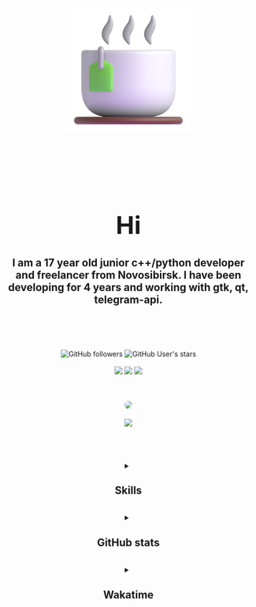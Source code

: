 
<div align="center">
    <br><br><br><br><br><br>
    <img src="https://github.com/bignutty/fluent-emoji/blob/main/animated/1f375.png?raw=true" ></img>
    <br><br><br><br><br><br>
    <h1 align="center" style="text-decoration: none; font-size: 50px;">Hi</h1>
    <h3 align="center" style="text-decoration: none; font-size: 21px;">I am a 17 year old junior c++/python developer and freelancer from Novosibirsk. I have been developing for 4 years and working with gtk, qt, telegram-api.</h3>
    <br><br>
</div>

<div align="center">
    <br><br>
	<img alt="GitHub followers" src="https://img.shields.io/github/followers/Nighty3098?style=for-the-badge&color=dbb6ed&logoColor=85e185&labelColor=1c1c29" />
    <img alt="GitHub User's stars" src="https://img.shields.io/github/stars/Nighty3098?style=for-the-badge&logo=apachespark&color=eed49f&logoColor=D9E0EE&labelColor=1c1c29" />
    <br><br>
    <a href="https://t.me/Night3098" target="blank"><img src="https://img.shields.io/badge/Telegram-7dc4e4?style=for-the-badge&logo=telegram&logoColor=black" /></a>
    <a href="mailto:night3098game@gmail.com" target="blank"><img src="https://img.shields.io/badge/Gmail-f5a7a0?style=for-the-badge&logo=gmail&logoColor=black" /></a>
    <a href="https://www.reddit.com/user/Night3098" target="blank"><img src="https://img.shields.io/badge/Reddit-f5a7a0?style=for-the-badge&logo=reddit&logoColor=black" /></a>
    <br><br><br><br>
</div>
<div id="header" align="center">
    <img src="https://invidget.switchblade.xyz/r8jWX8ugDd" style="border-radius: 15px;"/><br>
    <br>
    <a href="https://Nighty3098.github.io/" target="blank"><img class="round" src="https://img.shields.io/badge/My Portfolio-%23a6e0b8.svg?style=for-the-badge&logo=git&logoColor=black" /></a>
    <br><br><br><br>
</div>
<br>

<details>
    <summary align="center"><h2 align="center">Skills</h2></summary>
        <h3 align="center"></h3>
        <br>
        <div class="languages" align="center">
	    <img src="https://skillicons.dev/icons?i=python,c,cpp,markdown,bash,css,html" />
        </div>
        <h3 align="center"></h3>
        <div class="tools" align="center">
            <img src="https://skillicons.dev/icons?i=neovim,vscode,cmake,sqlite,qt,git,linux" />
        </div>
</details>
<br>

<details align="center">
    <summary align="center"><h2 align="center">GitHub stats</h2></summary>
    <img src="https://github-profile-summary-cards.vercel.app/api/cards/profile-details?username=Nighty3098&theme=dracula&border_radius=20&border_color=61dafb" width="80%" />
    <img src="https://github-profile-summary-cards.vercel.app/api/cards/most-commit-language?username=Nighty3098&theme=dracula&border_radius=20&border_color=61dafb" width="40%"/>
    <img src="https://github-profile-summary-cards.vercel.app/api/cards/repos-per-language?username=Nighty3098&theme=dracula&border_radius=20&border_color=61dafb" width="40%"/>
    <img src="https://github-profile-summary-cards.vercel.app/api/cards/stats?username=Nighty3098&theme=dracula&border_radius=20&border_color=61dafb" width="40%"/>
    <img src="https://github-profile-summary-cards.vercel.app/api/cards/productive-time?username=Nighty3098&theme=dracula&border_radius=20&border_color=61dafb" width="40%"/>
</details>
<br>


<details align="center">
	<summary align="center"><h2 align="center">Wakatime</h2></summary>
	<div align="center">
		<img alt="Wakatime" src="https://wakatime.com/badge/user/018e8f78-65a7-4aa8-8c67-51796499853b.svg?style=for-the-badge&color=eed49f" /><br>
		<img src="https://github-readme-stats.vercel.app/api/wakatime?username=018e8f78-65a7-4aa8-8c67-51796499853b&theme=dracula" />
	</div>
</details>
